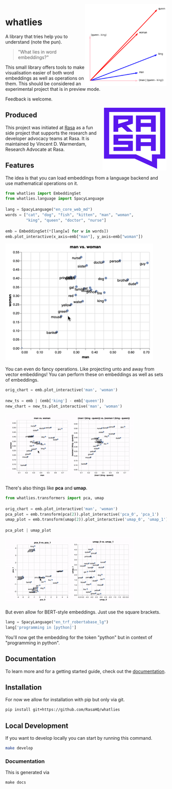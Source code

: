 <img src="docs/logo.png" width=255 height=255 align="right">

# whatlies 

A library that tries help you to understand (note the pun). 

> "What lies in word embeddings?"

This small library offers tools to make visualisation easier of both
word embeddings as well as operations on them. This should be considered
an experimental project that is in preview mode. 

Feedback is welcome. 

<img src="docs/square-logo.svg" width=200 height=200 align="right">

## Produced 

This project was initiated at [Rasa](https://rasa.com) as a fun side project
that supports the research and developer advocacy teams at Rasa. 
It is maintained by Vincent D. Warmerdam, Research Advocate at Rasa.

## Features

The idea is that you can load embeddings from a language backend 
and use mathematical operations on it. 

```python
from whatlies import EmbeddingSet
from whatlies.language import SpacyLanguage

lang = SpacyLanguage("en_core_web_md")
words = ["cat", "dog", "fish", "kitten", "man", "woman", 
         "king", "queen", "doctor", "nurse"]

emb = EmbeddingSet(*[lang[w] for w in words])
emb.plot_interactive(x_axis=emb["man"], y_axis=emb["woman"])
```

![](docs/gif-zero.gif)

You can even do fancy operations. Like projecting unto and away
from vector embeddings! You can perform these on embeddings as 
well as sets of embeddings.  

```python
orig_chart = emb.plot_interactive('man', 'woman')

new_ts = emb | (emb['king'] - emb['queen'])
new_chart = new_ts.plot_interactive('man', 'woman')
```

![](docs/gif-one.gif)

There's also things like **pca** and **umap**.

```python
from whatlies.transformers import pca, umap

orig_chart = emb.plot_interactive('man', 'woman')
pca_plot = emb.transform(pca(2)).plot_interactive('pca_0', 'pca_1')
umap_plot = emb.transform(umap(2)).plot_interactive('umap_0', 'umap_1')

pca_plot | umap_plot
```

![](docs/gif-two.gif)

But even allow for BERT-style embeddings. Just use the square brackets. 

```python
lang = SpacyLanguage("en_trf_robertabase_lg")
lang['programming in [python]']
```

You'll now get the embedding for the token "python" but in context of "programming in python".

## Documentation 

To learn more and for a getting started guide, check out the [documentation](https://rasahq.github.io/whatlies/).

## Installation 

For now we allow for installation with pip but only via git.

```bash
pip install git+https://github.com/RasaHQ/whatlies
```

## Local Development

If you want to develop locally you can start by running this command. 

```bash
make develop
```

### Documentation 

This is generated via

```
make docs
```
